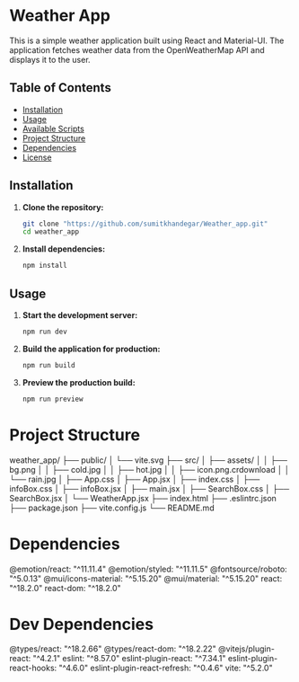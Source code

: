 # Weather App

This is a simple weather application built using React and Material-UI. The application fetches weather data from the OpenWeatherMap API and displays it to the user.

## Table of Contents
- [Installation](#installation)
- [Usage](#usage)
- [Available Scripts](#available-scripts)
- [Project Structure](#project-structure)
- [Dependencies](#dependencies)
- [License](#license)


## Installation

1. **Clone the repository:**
   ```bash
   git clone "https://github.com/sumitkhandegar/Weather_app.git"
   cd weather_app

2. **Install dependencies:**
   ```bash
   npm install


## Usage

1. **Start the development server:**
   ```bash
   npm run dev

2. **Build the application for production:**
   ```bash
   npm run build

3. **Preview the production build:**
   ```bash
   npm run preview


# Project Structure

weather_app/
├── public/
│   └── vite.svg
├── src/
│   ├── assets/
│   │   ├── bg.png
│   │   ├── cold.jpg
│   │   ├── hot.jpg
│   │   ├── icon.png.crdownload
│   │   └── rain.jpg
│   ├── App.css
│   ├── App.jsx
│   ├── index.css
│   ├── infoBox.css
│   ├── infoBox.jsx
│   ├── main.jsx
│   ├── SearchBox.css
│   ├── SearchBox.jsx
│   └── WeatherApp.jsx
├── index.html
├── .eslintrc.json
├── package.json
├── vite.config.js
└── README.md


# Dependencies

@emotion/react: "^11.11.4"
@emotion/styled: "^11.11.5"
@fontsource/roboto: "^5.0.13"
@mui/icons-material: "^5.15.20"
@mui/material: "^5.15.20"
react: "^18.2.0"
react-dom: "^18.2.0"


# Dev Dependencies

@types/react: "^18.2.66"
@types/react-dom: "^18.2.22"
@vitejs/plugin-react: "^4.2.1"
eslint: "^8.57.0"
eslint-plugin-react: "^7.34.1"
eslint-plugin-react-hooks: "^4.6.0"
eslint-plugin-react-refresh: "^0.4.6"
vite: "^5.2.0"
